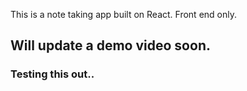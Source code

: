 This is a note taking app built on React. Front end only.

## Will update a demo video soon.

### Testing this out..